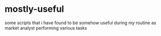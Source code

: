 # mostly-useful
some scripts that i have found to be somehow useful during my routine as market analyst performing various tasks

